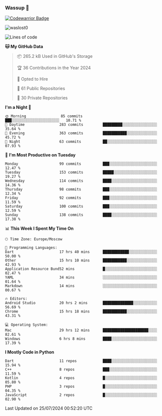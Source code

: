 ### Wassup 👋

[![Codewarrior Badge](https://www.codewars.com/users/waslost/badges/small)](https://www.codewars.com/users/waslost)

<p align="left"> <img src="https://komarev.com/ghpvc/?username=waslost0" alt="waslost0" /></p>

<!--START_SECTION:waka-->
![Lines of code](https://img.shields.io/badge/From%20Hello%20World%20I%27ve%20Written-1.4%20million%20lines%20of%20code-blue)

**🐱 My GitHub Data** 

> 📦 265.2 kB Used in GitHub's Storage 
 > 
> 🏆 36 Contributions in the Year 2024
 > 
> 💼 Opted to Hire
 > 
> 📜 61 Public Repositories 
 > 
> 🔑 30 Private Repositories 
 > 
**I'm a Night 🦉** 

```text
🌞 Morning                85 commits          ███░░░░░░░░░░░░░░░░░░░░░░   10.71 % 
🌆 Daytime                283 commits         █████████░░░░░░░░░░░░░░░░   35.64 % 
🌃 Evening                363 commits         ███████████░░░░░░░░░░░░░░   45.72 % 
🌙 Night                  63 commits          ██░░░░░░░░░░░░░░░░░░░░░░░   07.93 % 
```
📅 **I'm Most Productive on Tuesday** 

```text
Monday                   99 commits          ███░░░░░░░░░░░░░░░░░░░░░░   12.47 % 
Tuesday                  153 commits         █████░░░░░░░░░░░░░░░░░░░░   19.27 % 
Wednesday                114 commits         ████░░░░░░░░░░░░░░░░░░░░░   14.36 % 
Thursday                 98 commits          ███░░░░░░░░░░░░░░░░░░░░░░   12.34 % 
Friday                   92 commits          ███░░░░░░░░░░░░░░░░░░░░░░   11.59 % 
Saturday                 100 commits         ███░░░░░░░░░░░░░░░░░░░░░░   12.59 % 
Sunday                   138 commits         ████░░░░░░░░░░░░░░░░░░░░░   17.38 % 
```


📊 **This Week I Spent My Time On** 

```text
🕑︎ Time Zone: Europe/Moscow

💬 Programming Languages: 
Dart                     17 hrs 40 mins      ████████████░░░░░░░░░░░░░   50.00 % 
Other                    15 hrs 10 mins      ███████████░░░░░░░░░░░░░░   42.93 % 
Application Resource Bund52 mins             █░░░░░░░░░░░░░░░░░░░░░░░░   02.47 % 
YAML                     34 mins             ░░░░░░░░░░░░░░░░░░░░░░░░░   01.64 % 
Markdown                 14 mins             ░░░░░░░░░░░░░░░░░░░░░░░░░   00.67 % 

🔥 Editors: 
Android Studio           20 hrs 2 mins       ██████████████░░░░░░░░░░░   56.69 % 
Chrome                   15 hrs 18 mins      ███████████░░░░░░░░░░░░░░   43.31 % 

💻 Operating System: 
Mac                      29 hrs 12 mins      █████████████████████░░░░   82.61 % 
Windows                  6 hrs 8 mins        ████░░░░░░░░░░░░░░░░░░░░░   17.39 % 
```

**I Mostly Code in Python** 

```text
Dart                     11 repos            ████░░░░░░░░░░░░░░░░░░░░░   15.94 % 
C++                      8 repos             ███░░░░░░░░░░░░░░░░░░░░░░   11.59 % 
Kotlin                   4 repos             █░░░░░░░░░░░░░░░░░░░░░░░░   05.80 % 
PHP                      3 repos             █░░░░░░░░░░░░░░░░░░░░░░░░   04.35 % 
JavaScript               2 repos             █░░░░░░░░░░░░░░░░░░░░░░░░   02.90 % 
```




 Last Updated on 25/07/2024 00:52:20 UTC
<!--END_SECTION:waka-->

